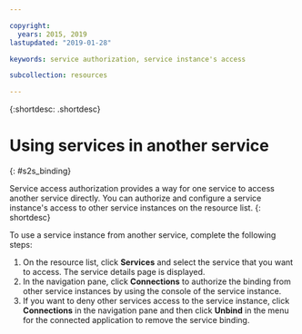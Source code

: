 ```yaml
---

copyright:
  years: 2015, 2019
lastupdated: "2019-01-28"

keywords: service authorization, service instance's access

subcollection: resources

---
```


{:shortdesc: .shortdesc}

# Using services in another service
{: #s2s_binding}

Service access authorization provides a way for one service to access another service
directly. You can authorize and configure a service instance's access to other service instances on
the resource list.
{: shortdesc}

To use a service instance from another service, complete the following steps:

1. On the resource list, click **Services** and select the service that you want to access. The service details page is displayed.
2. In the navigation pane, click **Connections** to authorize the binding from other service instances by using the console of the service instance.
3. If you want to deny other services access to the service instance, click **Connections** in the navigation pane and then click **Unbind** in the menu for the connected application to remove the service binding.
